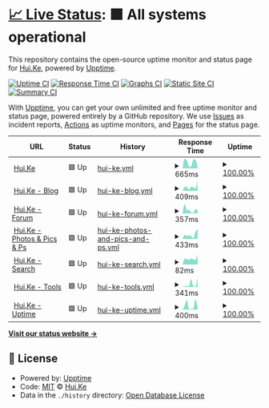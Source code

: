 # [📈 Live Status](https://u.hui.ke): <!--live status--> **🟩 All systems operational**

This repository contains the open-source uptime monitor and status page for [Hui.Ke](https://hui.ke/), powered by [Upptime](https://github.com/upptime/upptime).

[![Uptime CI](https://github.com/9201314/u/workflows/Uptime%20CI/badge.svg)](https://github.com/9201314/u/actions?query=workflow%3A%22Uptime+CI%22)
[![Response Time CI](https://github.com/9201314/u/workflows/Response%20Time%20CI/badge.svg)](https://github.com/9201314/u/actions?query=workflow%3A%22Response+Time+CI%22)
[![Graphs CI](https://github.com/9201314/u/workflows/Graphs%20CI/badge.svg)](https://github.com/9201314/u/actions?query=workflow%3A%22Graphs+CI%22)
[![Static Site CI](https://github.com/9201314/u/workflows/Static%20Site%20CI/badge.svg)](https://github.com/9201314/u/actions?query=workflow%3A%22Static+Site+CI%22)
[![Summary CI](https://github.com/9201314/u/workflows/Summary%20CI/badge.svg)](https://github.com/9201314/u/actions?query=workflow%3A%22Summary+CI%22)

With [Upptime](https://upptime.js.org), you can get your own unlimited and free uptime monitor and status page, powered entirely by a GitHub repository. We use [Issues](https://github.com/9201314/u/issues) as incident reports, [Actions](https://github.com/9201314/u/actions) as uptime monitors, and [Pages](https://u.hui.ke) for the status page.

<!--start: status pages-->
<!-- This summary is generated by Upptime (https://github.com/upptime/upptime) -->
<!-- Do not edit this manually, your changes will be overwritten -->
<!-- prettier-ignore -->
| URL | Status | History | Response Time | Uptime |
| --- | ------ | ------- | ------------- | ------ |
| <img alt="" src="https://favicons.githubusercontent.com/hui.ke" height="13"> [Hui.Ke](https://hui.ke/) | 🟩 Up | [hui-ke.yml](https://github.com/9201314/u/commits/HEAD/history/hui-ke.yml) | <details><summary><img alt="Response time graph" src="./graphs/hui-ke/response-time-week.png" height="20"> 665ms</summary><br><a href="https://u.hui.ke/history/hui-ke"><img alt="Response time 570" src="https://img.shields.io/endpoint?url=https%3A%2F%2Fraw.githubusercontent.com%2F9201314%2Fu%2FHEAD%2Fapi%2Fhui-ke%2Fresponse-time.json"></a><br><a href="https://u.hui.ke/history/hui-ke"><img alt="24-hour response time 157" src="https://img.shields.io/endpoint?url=https%3A%2F%2Fraw.githubusercontent.com%2F9201314%2Fu%2FHEAD%2Fapi%2Fhui-ke%2Fresponse-time-day.json"></a><br><a href="https://u.hui.ke/history/hui-ke"><img alt="7-day response time 665" src="https://img.shields.io/endpoint?url=https%3A%2F%2Fraw.githubusercontent.com%2F9201314%2Fu%2FHEAD%2Fapi%2Fhui-ke%2Fresponse-time-week.json"></a><br><a href="https://u.hui.ke/history/hui-ke"><img alt="30-day response time 570" src="https://img.shields.io/endpoint?url=https%3A%2F%2Fraw.githubusercontent.com%2F9201314%2Fu%2FHEAD%2Fapi%2Fhui-ke%2Fresponse-time-month.json"></a><br><a href="https://u.hui.ke/history/hui-ke"><img alt="1-year response time 570" src="https://img.shields.io/endpoint?url=https%3A%2F%2Fraw.githubusercontent.com%2F9201314%2Fu%2FHEAD%2Fapi%2Fhui-ke%2Fresponse-time-year.json"></a></details> | <details><summary><a href="https://u.hui.ke/history/hui-ke">100.00%</a></summary><a href="https://u.hui.ke/history/hui-ke"><img alt="All-time uptime 100.00%" src="https://img.shields.io/endpoint?url=https%3A%2F%2Fraw.githubusercontent.com%2F9201314%2Fu%2FHEAD%2Fapi%2Fhui-ke%2Fuptime.json"></a><br><a href="https://u.hui.ke/history/hui-ke"><img alt="24-hour uptime 100.00%" src="https://img.shields.io/endpoint?url=https%3A%2F%2Fraw.githubusercontent.com%2F9201314%2Fu%2FHEAD%2Fapi%2Fhui-ke%2Fuptime-day.json"></a><br><a href="https://u.hui.ke/history/hui-ke"><img alt="7-day uptime 100.00%" src="https://img.shields.io/endpoint?url=https%3A%2F%2Fraw.githubusercontent.com%2F9201314%2Fu%2FHEAD%2Fapi%2Fhui-ke%2Fuptime-week.json"></a><br><a href="https://u.hui.ke/history/hui-ke"><img alt="30-day uptime 100.00%" src="https://img.shields.io/endpoint?url=https%3A%2F%2Fraw.githubusercontent.com%2F9201314%2Fu%2FHEAD%2Fapi%2Fhui-ke%2Fuptime-month.json"></a><br><a href="https://u.hui.ke/history/hui-ke"><img alt="1-year uptime 100.00%" src="https://img.shields.io/endpoint?url=https%3A%2F%2Fraw.githubusercontent.com%2F9201314%2Fu%2FHEAD%2Fapi%2Fhui-ke%2Fuptime-year.json"></a></details>
| <img alt="" src="https://favicons.githubusercontent.com/b.hui.ke" height="13"> [Hui.Ke - Blog](https://b.hui.ke/) | 🟩 Up | [hui-ke-blog.yml](https://github.com/9201314/u/commits/HEAD/history/hui-ke-blog.yml) | <details><summary><img alt="Response time graph" src="./graphs/hui-ke-blog/response-time-week.png" height="20"> 409ms</summary><br><a href="https://u.hui.ke/history/hui-ke-blog"><img alt="Response time 465" src="https://img.shields.io/endpoint?url=https%3A%2F%2Fraw.githubusercontent.com%2F9201314%2Fu%2FHEAD%2Fapi%2Fhui-ke-blog%2Fresponse-time.json"></a><br><a href="https://u.hui.ke/history/hui-ke-blog"><img alt="24-hour response time 987" src="https://img.shields.io/endpoint?url=https%3A%2F%2Fraw.githubusercontent.com%2F9201314%2Fu%2FHEAD%2Fapi%2Fhui-ke-blog%2Fresponse-time-day.json"></a><br><a href="https://u.hui.ke/history/hui-ke-blog"><img alt="7-day response time 409" src="https://img.shields.io/endpoint?url=https%3A%2F%2Fraw.githubusercontent.com%2F9201314%2Fu%2FHEAD%2Fapi%2Fhui-ke-blog%2Fresponse-time-week.json"></a><br><a href="https://u.hui.ke/history/hui-ke-blog"><img alt="30-day response time 465" src="https://img.shields.io/endpoint?url=https%3A%2F%2Fraw.githubusercontent.com%2F9201314%2Fu%2FHEAD%2Fapi%2Fhui-ke-blog%2Fresponse-time-month.json"></a><br><a href="https://u.hui.ke/history/hui-ke-blog"><img alt="1-year response time 465" src="https://img.shields.io/endpoint?url=https%3A%2F%2Fraw.githubusercontent.com%2F9201314%2Fu%2FHEAD%2Fapi%2Fhui-ke-blog%2Fresponse-time-year.json"></a></details> | <details><summary><a href="https://u.hui.ke/history/hui-ke-blog">100.00%</a></summary><a href="https://u.hui.ke/history/hui-ke-blog"><img alt="All-time uptime 100.00%" src="https://img.shields.io/endpoint?url=https%3A%2F%2Fraw.githubusercontent.com%2F9201314%2Fu%2FHEAD%2Fapi%2Fhui-ke-blog%2Fuptime.json"></a><br><a href="https://u.hui.ke/history/hui-ke-blog"><img alt="24-hour uptime 100.00%" src="https://img.shields.io/endpoint?url=https%3A%2F%2Fraw.githubusercontent.com%2F9201314%2Fu%2FHEAD%2Fapi%2Fhui-ke-blog%2Fuptime-day.json"></a><br><a href="https://u.hui.ke/history/hui-ke-blog"><img alt="7-day uptime 100.00%" src="https://img.shields.io/endpoint?url=https%3A%2F%2Fraw.githubusercontent.com%2F9201314%2Fu%2FHEAD%2Fapi%2Fhui-ke-blog%2Fuptime-week.json"></a><br><a href="https://u.hui.ke/history/hui-ke-blog"><img alt="30-day uptime 100.00%" src="https://img.shields.io/endpoint?url=https%3A%2F%2Fraw.githubusercontent.com%2F9201314%2Fu%2FHEAD%2Fapi%2Fhui-ke-blog%2Fuptime-month.json"></a><br><a href="https://u.hui.ke/history/hui-ke-blog"><img alt="1-year uptime 100.00%" src="https://img.shields.io/endpoint?url=https%3A%2F%2Fraw.githubusercontent.com%2F9201314%2Fu%2FHEAD%2Fapi%2Fhui-ke-blog%2Fuptime-year.json"></a></details>
| <img alt="" src="https://favicons.githubusercontent.com/f.hui.ke" height="13"> [Hui.Ke - Forum](https://f.hui.ke/) | 🟩 Up | [hui-ke-forum.yml](https://github.com/9201314/u/commits/HEAD/history/hui-ke-forum.yml) | <details><summary><img alt="Response time graph" src="./graphs/hui-ke-forum/response-time-week.png" height="20"> 357ms</summary><br><a href="https://u.hui.ke/history/hui-ke-forum"><img alt="Response time 350" src="https://img.shields.io/endpoint?url=https%3A%2F%2Fraw.githubusercontent.com%2F9201314%2Fu%2FHEAD%2Fapi%2Fhui-ke-forum%2Fresponse-time.json"></a><br><a href="https://u.hui.ke/history/hui-ke-forum"><img alt="24-hour response time 364" src="https://img.shields.io/endpoint?url=https%3A%2F%2Fraw.githubusercontent.com%2F9201314%2Fu%2FHEAD%2Fapi%2Fhui-ke-forum%2Fresponse-time-day.json"></a><br><a href="https://u.hui.ke/history/hui-ke-forum"><img alt="7-day response time 357" src="https://img.shields.io/endpoint?url=https%3A%2F%2Fraw.githubusercontent.com%2F9201314%2Fu%2FHEAD%2Fapi%2Fhui-ke-forum%2Fresponse-time-week.json"></a><br><a href="https://u.hui.ke/history/hui-ke-forum"><img alt="30-day response time 350" src="https://img.shields.io/endpoint?url=https%3A%2F%2Fraw.githubusercontent.com%2F9201314%2Fu%2FHEAD%2Fapi%2Fhui-ke-forum%2Fresponse-time-month.json"></a><br><a href="https://u.hui.ke/history/hui-ke-forum"><img alt="1-year response time 350" src="https://img.shields.io/endpoint?url=https%3A%2F%2Fraw.githubusercontent.com%2F9201314%2Fu%2FHEAD%2Fapi%2Fhui-ke-forum%2Fresponse-time-year.json"></a></details> | <details><summary><a href="https://u.hui.ke/history/hui-ke-forum">100.00%</a></summary><a href="https://u.hui.ke/history/hui-ke-forum"><img alt="All-time uptime 100.00%" src="https://img.shields.io/endpoint?url=https%3A%2F%2Fraw.githubusercontent.com%2F9201314%2Fu%2FHEAD%2Fapi%2Fhui-ke-forum%2Fuptime.json"></a><br><a href="https://u.hui.ke/history/hui-ke-forum"><img alt="24-hour uptime 100.00%" src="https://img.shields.io/endpoint?url=https%3A%2F%2Fraw.githubusercontent.com%2F9201314%2Fu%2FHEAD%2Fapi%2Fhui-ke-forum%2Fuptime-day.json"></a><br><a href="https://u.hui.ke/history/hui-ke-forum"><img alt="7-day uptime 100.00%" src="https://img.shields.io/endpoint?url=https%3A%2F%2Fraw.githubusercontent.com%2F9201314%2Fu%2FHEAD%2Fapi%2Fhui-ke-forum%2Fuptime-week.json"></a><br><a href="https://u.hui.ke/history/hui-ke-forum"><img alt="30-day uptime 100.00%" src="https://img.shields.io/endpoint?url=https%3A%2F%2Fraw.githubusercontent.com%2F9201314%2Fu%2FHEAD%2Fapi%2Fhui-ke-forum%2Fuptime-month.json"></a><br><a href="https://u.hui.ke/history/hui-ke-forum"><img alt="1-year uptime 100.00%" src="https://img.shields.io/endpoint?url=https%3A%2F%2Fraw.githubusercontent.com%2F9201314%2Fu%2FHEAD%2Fapi%2Fhui-ke-forum%2Fuptime-year.json"></a></details>
| <img alt="" src="https://favicons.githubusercontent.com/p.hui.ke" height="13"> [Hui.Ke - Photos & Pics & Ps](https://p.hui.ke/) | 🟩 Up | [hui-ke-photos-and-pics-and-ps.yml](https://github.com/9201314/u/commits/HEAD/history/hui-ke-photos-and-pics-and-ps.yml) | <details><summary><img alt="Response time graph" src="./graphs/hui-ke-photos-and-pics-and-ps/response-time-week.png" height="20"> 433ms</summary><br><a href="https://u.hui.ke/history/hui-ke-photos-and-pics-and-ps"><img alt="Response time 407" src="https://img.shields.io/endpoint?url=https%3A%2F%2Fraw.githubusercontent.com%2F9201314%2Fu%2FHEAD%2Fapi%2Fhui-ke-photos-and-pics-and-ps%2Fresponse-time.json"></a><br><a href="https://u.hui.ke/history/hui-ke-photos-and-pics-and-ps"><img alt="24-hour response time 989" src="https://img.shields.io/endpoint?url=https%3A%2F%2Fraw.githubusercontent.com%2F9201314%2Fu%2FHEAD%2Fapi%2Fhui-ke-photos-and-pics-and-ps%2Fresponse-time-day.json"></a><br><a href="https://u.hui.ke/history/hui-ke-photos-and-pics-and-ps"><img alt="7-day response time 433" src="https://img.shields.io/endpoint?url=https%3A%2F%2Fraw.githubusercontent.com%2F9201314%2Fu%2FHEAD%2Fapi%2Fhui-ke-photos-and-pics-and-ps%2Fresponse-time-week.json"></a><br><a href="https://u.hui.ke/history/hui-ke-photos-and-pics-and-ps"><img alt="30-day response time 407" src="https://img.shields.io/endpoint?url=https%3A%2F%2Fraw.githubusercontent.com%2F9201314%2Fu%2FHEAD%2Fapi%2Fhui-ke-photos-and-pics-and-ps%2Fresponse-time-month.json"></a><br><a href="https://u.hui.ke/history/hui-ke-photos-and-pics-and-ps"><img alt="1-year response time 407" src="https://img.shields.io/endpoint?url=https%3A%2F%2Fraw.githubusercontent.com%2F9201314%2Fu%2FHEAD%2Fapi%2Fhui-ke-photos-and-pics-and-ps%2Fresponse-time-year.json"></a></details> | <details><summary><a href="https://u.hui.ke/history/hui-ke-photos-and-pics-and-ps">100.00%</a></summary><a href="https://u.hui.ke/history/hui-ke-photos-and-pics-and-ps"><img alt="All-time uptime 100.00%" src="https://img.shields.io/endpoint?url=https%3A%2F%2Fraw.githubusercontent.com%2F9201314%2Fu%2FHEAD%2Fapi%2Fhui-ke-photos-and-pics-and-ps%2Fuptime.json"></a><br><a href="https://u.hui.ke/history/hui-ke-photos-and-pics-and-ps"><img alt="24-hour uptime 100.00%" src="https://img.shields.io/endpoint?url=https%3A%2F%2Fraw.githubusercontent.com%2F9201314%2Fu%2FHEAD%2Fapi%2Fhui-ke-photos-and-pics-and-ps%2Fuptime-day.json"></a><br><a href="https://u.hui.ke/history/hui-ke-photos-and-pics-and-ps"><img alt="7-day uptime 100.00%" src="https://img.shields.io/endpoint?url=https%3A%2F%2Fraw.githubusercontent.com%2F9201314%2Fu%2FHEAD%2Fapi%2Fhui-ke-photos-and-pics-and-ps%2Fuptime-week.json"></a><br><a href="https://u.hui.ke/history/hui-ke-photos-and-pics-and-ps"><img alt="30-day uptime 100.00%" src="https://img.shields.io/endpoint?url=https%3A%2F%2Fraw.githubusercontent.com%2F9201314%2Fu%2FHEAD%2Fapi%2Fhui-ke-photos-and-pics-and-ps%2Fuptime-month.json"></a><br><a href="https://u.hui.ke/history/hui-ke-photos-and-pics-and-ps"><img alt="1-year uptime 100.00%" src="https://img.shields.io/endpoint?url=https%3A%2F%2Fraw.githubusercontent.com%2F9201314%2Fu%2FHEAD%2Fapi%2Fhui-ke-photos-and-pics-and-ps%2Fuptime-year.json"></a></details>
| <img alt="" src="https://favicons.githubusercontent.com/s.hui.ke" height="13"> [Hui.Ke - Search](https://s.hui.ke/) | 🟩 Up | [hui-ke-search.yml](https://github.com/9201314/u/commits/HEAD/history/hui-ke-search.yml) | <details><summary><img alt="Response time graph" src="./graphs/hui-ke-search/response-time-week.png" height="20"> 82ms</summary><br><a href="https://u.hui.ke/history/hui-ke-search"><img alt="Response time 248" src="https://img.shields.io/endpoint?url=https%3A%2F%2Fraw.githubusercontent.com%2F9201314%2Fu%2FHEAD%2Fapi%2Fhui-ke-search%2Fresponse-time.json"></a><br><a href="https://u.hui.ke/history/hui-ke-search"><img alt="24-hour response time 140" src="https://img.shields.io/endpoint?url=https%3A%2F%2Fraw.githubusercontent.com%2F9201314%2Fu%2FHEAD%2Fapi%2Fhui-ke-search%2Fresponse-time-day.json"></a><br><a href="https://u.hui.ke/history/hui-ke-search"><img alt="7-day response time 82" src="https://img.shields.io/endpoint?url=https%3A%2F%2Fraw.githubusercontent.com%2F9201314%2Fu%2FHEAD%2Fapi%2Fhui-ke-search%2Fresponse-time-week.json"></a><br><a href="https://u.hui.ke/history/hui-ke-search"><img alt="30-day response time 248" src="https://img.shields.io/endpoint?url=https%3A%2F%2Fraw.githubusercontent.com%2F9201314%2Fu%2FHEAD%2Fapi%2Fhui-ke-search%2Fresponse-time-month.json"></a><br><a href="https://u.hui.ke/history/hui-ke-search"><img alt="1-year response time 248" src="https://img.shields.io/endpoint?url=https%3A%2F%2Fraw.githubusercontent.com%2F9201314%2Fu%2FHEAD%2Fapi%2Fhui-ke-search%2Fresponse-time-year.json"></a></details> | <details><summary><a href="https://u.hui.ke/history/hui-ke-search">100.00%</a></summary><a href="https://u.hui.ke/history/hui-ke-search"><img alt="All-time uptime 100.00%" src="https://img.shields.io/endpoint?url=https%3A%2F%2Fraw.githubusercontent.com%2F9201314%2Fu%2FHEAD%2Fapi%2Fhui-ke-search%2Fuptime.json"></a><br><a href="https://u.hui.ke/history/hui-ke-search"><img alt="24-hour uptime 100.00%" src="https://img.shields.io/endpoint?url=https%3A%2F%2Fraw.githubusercontent.com%2F9201314%2Fu%2FHEAD%2Fapi%2Fhui-ke-search%2Fuptime-day.json"></a><br><a href="https://u.hui.ke/history/hui-ke-search"><img alt="7-day uptime 100.00%" src="https://img.shields.io/endpoint?url=https%3A%2F%2Fraw.githubusercontent.com%2F9201314%2Fu%2FHEAD%2Fapi%2Fhui-ke-search%2Fuptime-week.json"></a><br><a href="https://u.hui.ke/history/hui-ke-search"><img alt="30-day uptime 100.00%" src="https://img.shields.io/endpoint?url=https%3A%2F%2Fraw.githubusercontent.com%2F9201314%2Fu%2FHEAD%2Fapi%2Fhui-ke-search%2Fuptime-month.json"></a><br><a href="https://u.hui.ke/history/hui-ke-search"><img alt="1-year uptime 100.00%" src="https://img.shields.io/endpoint?url=https%3A%2F%2Fraw.githubusercontent.com%2F9201314%2Fu%2FHEAD%2Fapi%2Fhui-ke-search%2Fuptime-year.json"></a></details>
| <img alt="" src="https://favicons.githubusercontent.com/t.hui.ke" height="13"> [Hui.Ke - Tools](https://t.hui.ke/) | 🟩 Up | [hui-ke-tools.yml](https://github.com/9201314/u/commits/HEAD/history/hui-ke-tools.yml) | <details><summary><img alt="Response time graph" src="./graphs/hui-ke-tools/response-time-week.png" height="20"> 341ms</summary><br><a href="https://u.hui.ke/history/hui-ke-tools"><img alt="Response time 222" src="https://img.shields.io/endpoint?url=https%3A%2F%2Fraw.githubusercontent.com%2F9201314%2Fu%2FHEAD%2Fapi%2Fhui-ke-tools%2Fresponse-time.json"></a><br><a href="https://u.hui.ke/history/hui-ke-tools"><img alt="24-hour response time 1009" src="https://img.shields.io/endpoint?url=https%3A%2F%2Fraw.githubusercontent.com%2F9201314%2Fu%2FHEAD%2Fapi%2Fhui-ke-tools%2Fresponse-time-day.json"></a><br><a href="https://u.hui.ke/history/hui-ke-tools"><img alt="7-day response time 341" src="https://img.shields.io/endpoint?url=https%3A%2F%2Fraw.githubusercontent.com%2F9201314%2Fu%2FHEAD%2Fapi%2Fhui-ke-tools%2Fresponse-time-week.json"></a><br><a href="https://u.hui.ke/history/hui-ke-tools"><img alt="30-day response time 222" src="https://img.shields.io/endpoint?url=https%3A%2F%2Fraw.githubusercontent.com%2F9201314%2Fu%2FHEAD%2Fapi%2Fhui-ke-tools%2Fresponse-time-month.json"></a><br><a href="https://u.hui.ke/history/hui-ke-tools"><img alt="1-year response time 222" src="https://img.shields.io/endpoint?url=https%3A%2F%2Fraw.githubusercontent.com%2F9201314%2Fu%2FHEAD%2Fapi%2Fhui-ke-tools%2Fresponse-time-year.json"></a></details> | <details><summary><a href="https://u.hui.ke/history/hui-ke-tools">100.00%</a></summary><a href="https://u.hui.ke/history/hui-ke-tools"><img alt="All-time uptime 100.00%" src="https://img.shields.io/endpoint?url=https%3A%2F%2Fraw.githubusercontent.com%2F9201314%2Fu%2FHEAD%2Fapi%2Fhui-ke-tools%2Fuptime.json"></a><br><a href="https://u.hui.ke/history/hui-ke-tools"><img alt="24-hour uptime 100.00%" src="https://img.shields.io/endpoint?url=https%3A%2F%2Fraw.githubusercontent.com%2F9201314%2Fu%2FHEAD%2Fapi%2Fhui-ke-tools%2Fuptime-day.json"></a><br><a href="https://u.hui.ke/history/hui-ke-tools"><img alt="7-day uptime 100.00%" src="https://img.shields.io/endpoint?url=https%3A%2F%2Fraw.githubusercontent.com%2F9201314%2Fu%2FHEAD%2Fapi%2Fhui-ke-tools%2Fuptime-week.json"></a><br><a href="https://u.hui.ke/history/hui-ke-tools"><img alt="30-day uptime 100.00%" src="https://img.shields.io/endpoint?url=https%3A%2F%2Fraw.githubusercontent.com%2F9201314%2Fu%2FHEAD%2Fapi%2Fhui-ke-tools%2Fuptime-month.json"></a><br><a href="https://u.hui.ke/history/hui-ke-tools"><img alt="1-year uptime 100.00%" src="https://img.shields.io/endpoint?url=https%3A%2F%2Fraw.githubusercontent.com%2F9201314%2Fu%2FHEAD%2Fapi%2Fhui-ke-tools%2Fuptime-year.json"></a></details>
| <img alt="" src="https://favicons.githubusercontent.com/u.hui.ke" height="13"> [Hui.Ke - Uptime](https://u.hui.ke/) | 🟩 Up | [hui-ke-uptime.yml](https://github.com/9201314/u/commits/HEAD/history/hui-ke-uptime.yml) | <details><summary><img alt="Response time graph" src="./graphs/hui-ke-uptime/response-time-week.png" height="20"> 400ms</summary><br><a href="https://u.hui.ke/history/hui-ke-uptime"><img alt="Response time 265" src="https://img.shields.io/endpoint?url=https%3A%2F%2Fraw.githubusercontent.com%2F9201314%2Fu%2FHEAD%2Fapi%2Fhui-ke-uptime%2Fresponse-time.json"></a><br><a href="https://u.hui.ke/history/hui-ke-uptime"><img alt="24-hour response time 290" src="https://img.shields.io/endpoint?url=https%3A%2F%2Fraw.githubusercontent.com%2F9201314%2Fu%2FHEAD%2Fapi%2Fhui-ke-uptime%2Fresponse-time-day.json"></a><br><a href="https://u.hui.ke/history/hui-ke-uptime"><img alt="7-day response time 400" src="https://img.shields.io/endpoint?url=https%3A%2F%2Fraw.githubusercontent.com%2F9201314%2Fu%2FHEAD%2Fapi%2Fhui-ke-uptime%2Fresponse-time-week.json"></a><br><a href="https://u.hui.ke/history/hui-ke-uptime"><img alt="30-day response time 265" src="https://img.shields.io/endpoint?url=https%3A%2F%2Fraw.githubusercontent.com%2F9201314%2Fu%2FHEAD%2Fapi%2Fhui-ke-uptime%2Fresponse-time-month.json"></a><br><a href="https://u.hui.ke/history/hui-ke-uptime"><img alt="1-year response time 265" src="https://img.shields.io/endpoint?url=https%3A%2F%2Fraw.githubusercontent.com%2F9201314%2Fu%2FHEAD%2Fapi%2Fhui-ke-uptime%2Fresponse-time-year.json"></a></details> | <details><summary><a href="https://u.hui.ke/history/hui-ke-uptime">100.00%</a></summary><a href="https://u.hui.ke/history/hui-ke-uptime"><img alt="All-time uptime 100.00%" src="https://img.shields.io/endpoint?url=https%3A%2F%2Fraw.githubusercontent.com%2F9201314%2Fu%2FHEAD%2Fapi%2Fhui-ke-uptime%2Fuptime.json"></a><br><a href="https://u.hui.ke/history/hui-ke-uptime"><img alt="24-hour uptime 100.00%" src="https://img.shields.io/endpoint?url=https%3A%2F%2Fraw.githubusercontent.com%2F9201314%2Fu%2FHEAD%2Fapi%2Fhui-ke-uptime%2Fuptime-day.json"></a><br><a href="https://u.hui.ke/history/hui-ke-uptime"><img alt="7-day uptime 100.00%" src="https://img.shields.io/endpoint?url=https%3A%2F%2Fraw.githubusercontent.com%2F9201314%2Fu%2FHEAD%2Fapi%2Fhui-ke-uptime%2Fuptime-week.json"></a><br><a href="https://u.hui.ke/history/hui-ke-uptime"><img alt="30-day uptime 100.00%" src="https://img.shields.io/endpoint?url=https%3A%2F%2Fraw.githubusercontent.com%2F9201314%2Fu%2FHEAD%2Fapi%2Fhui-ke-uptime%2Fuptime-month.json"></a><br><a href="https://u.hui.ke/history/hui-ke-uptime"><img alt="1-year uptime 100.00%" src="https://img.shields.io/endpoint?url=https%3A%2F%2Fraw.githubusercontent.com%2F9201314%2Fu%2FHEAD%2Fapi%2Fhui-ke-uptime%2Fuptime-year.json"></a></details>

<!--end: status pages-->

[**Visit our status website →**](https://u.hui.ke)

## 📄 License

- Powered by: [Upptime](https://github.com/upptime/upptime)
- Code: [MIT](./LICENSE) © [Hui.Ke](https://hui.ke/)
- Data in the `./history` directory: [Open Database License](https://opendatacommons.org/licenses/odbl/1-0/)
